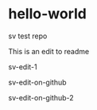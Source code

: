 # hello-world
sv test repo

This is an edit to readme

sv-edit-1

sv-edit-on-github

sv-edit-on-github-2
